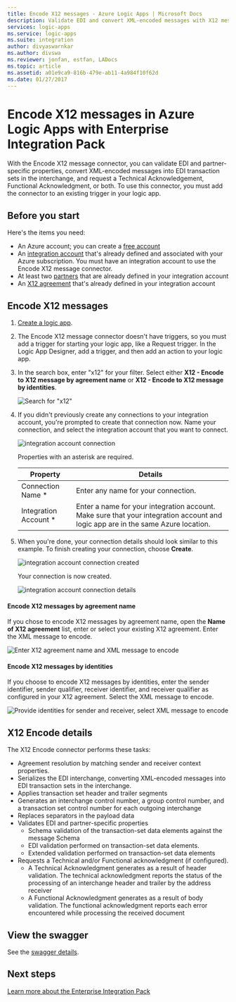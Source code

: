 ```yaml
---
title: Encode X12 messages - Azure Logic Apps | Microsoft Docs
description: Validate EDI and convert XML-encoded messages with X12 message encoder in Azure Logic Apps with Enterprise Integration Pack
services: logic-apps
ms.service: logic-apps
ms.suite: integration
author: divyaswarnkar
ms.author: divswa
ms.reviewer: jonfan, estfan, LADocs
ms.topic: article
ms.assetid: a01e9ca9-816b-479e-ab11-4a984f10f62d
ms.date: 01/27/2017
---
```


# Encode X12 messages in Azure Logic Apps with Enterprise Integration Pack

With the Encode X12 message connector, you can validate EDI and partner-specific properties, 
convert XML-encoded messages into EDI transaction sets in the interchange, 
and request a Technical Acknowledgement, Functional Acknowledgment, or both.
To use this connector, you must add the connector to an existing trigger in your logic app.

## Before you start

Here's the items you need:

* An Azure account; you can create a [free account](https://azure.microsoft.com/free)
* An [integration account](logic-apps-enterprise-integration-create-integration-account.md) 
that's already defined and associated with your Azure subscription. 
You must have an integration account to use the Encode X12 message connector.
* At least two [partners](logic-apps-enterprise-integration-partners.md) 
that are already defined in your integration account
* An [X12 agreement](logic-apps-enterprise-integration-x12.md) 
that's already defined in your integration account

## Encode X12 messages

1. [Create a logic app](quickstart-create-first-logic-app-workflow.md).

2. The Encode X12 message connector doesn't have triggers, 
so you must add a trigger for starting your logic app, like a Request trigger. 
In the Logic App Designer, add a trigger, and then add an action to your logic app.

3.	In the search box, enter "x12" for your filter. 
Select either **X12 - Encode to X12 message by agreement name** 
or **X12 - Encode to X12 message by identities**.
   
    ![Search for "x12"](./media/logic-apps-enterprise-integration-x12-encode/x12decodeimage1.png) 

3. If you didn't previously create any connections to your integration account, 
you're prompted to create that connection now. Name your connection, 
and select the integration account that you want to connect. 
   
    ![integration account connection](./media/logic-apps-enterprise-integration-x12-encode/x12encodeimage1.png)

	Properties with an asterisk are required.

	| Property | Details |
	| --- | --- |
	| Connection Name * |Enter any name for your connection. |
	| Integration Account * |Enter a name for your integration account. Make sure that your integration account and logic app are in the same Azure location. |

5.	When you're done, your connection details should look similar to this example. 
To finish creating your connection, choose **Create**.

    ![integration account connection created](./media/logic-apps-enterprise-integration-x12-encode/x12encodeimage2.png)

	Your connection is now created.

	![integration account connection details](./media/logic-apps-enterprise-integration-x12-encode/x12encodeimage3.png) 

#### Encode X12 messages by agreement name

If you chose to encode X12 messages by agreement name, 
open the **Name of X12 agreement** list, 
enter or select your existing X12 agreement. Enter the XML message to encode.

![Enter X12 agreement name and XML message to encode](./media/logic-apps-enterprise-integration-x12-encode/x12encodeimage4.png)

#### Encode X12 messages by identities

If you choose to encode X12 messages by identities, enter the sender identifier, 
sender qualifier, receiver identifier, and receiver qualifier as 
configured in your X12 agreement. Select the XML message to encode.
   
![Provide identities for sender and receiver, select XML message to encode](./media/logic-apps-enterprise-integration-x12-encode/x12encodeimage5.png) 

## X12 Encode details

The X12 Encode connector performs these tasks:

* Agreement resolution by matching sender and receiver context properties.
* Serializes the EDI interchange, converting XML-encoded messages into EDI transaction sets in the interchange.
* Applies transaction set header and trailer segments
* Generates an interchange control number, a group control number, and a transaction set control number for each outgoing interchange
* Replaces separators in the payload data
* Validates EDI and partner-specific properties
  * Schema validation of the transaction-set data elements against the message Schema
  * EDI validation performed on transaction-set data elements.
  * Extended validation performed on transaction-set data elements
* Requests a Technical and/or Functional acknowledgment (if configured).
  * A Technical Acknowledgment generates as a result of header validation. The technical acknowledgment reports the status of the processing of an interchange header and trailer by the address receiver
  * A Functional Acknowledgment generates as a result of body validation. The functional acknowledgment reports each error encountered while processing the received document

## View the swagger
See the [swagger details](/connectors/x12/). 

## Next steps
[Learn more about the Enterprise Integration Pack](logic-apps-enterprise-integration-overview.md "Learn about Enterprise Integration Pack") 

